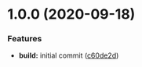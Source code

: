 # 1.0.0 (2020-09-18)


### Features

* **build:** initial commit ([c60de2d](https://github.com/tuan231195/eb-toolkit/commit/c60de2d9efb1c1540d9583adeefadc3145103b4a))
